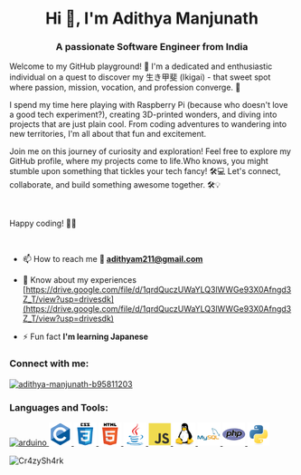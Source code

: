 <h1 align="center">Hi 👋, I'm Adithya Manjunath</h1>
<h3 align="center">A passionate Software Engineer from India</h3>

<p>Welcome to my GitHub playground! 🚀 I'm a dedicated and enthusiastic individual on a quest to discover my 生き甲斐 (Ikigai) - that sweet spot where passion, mission, vocation, and profession converge. 🌟 </p>
<p>I spend my time here playing with Raspberry Pi (because who doesn't love a good tech experiment?), creating 3D-printed wonders, and diving into projects that are just plain cool. From coding adventures to wandering into new territories, I'm all about that fun and excitement.</p>
<p>Join me on this journey of curiosity and exploration! Feel free to explore my GitHub profile, where my projects come to life.Who knows, you might stumble upon something that tickles your tech fancy! 🛠️💻 Let's connect, collaborate, and build something awesome together. 🛠️💡</p></br>
<p>Happy coding! 🚧✨</p></br>

- 📫 How to reach me **📧 adithyam211@gmail.com**

- 📄 Know about my experiences [https://drive.google.com/file/d/1qrdQuczUWaYLQ3lWWGe93X0Afngd3Z_T/view?usp=drivesdk](https://drive.google.com/file/d/1qrdQuczUWaYLQ3lWWGe93X0Afngd3Z_T/view?usp=drivesdk)

- ⚡ Fun fact **I'm learning Japanese**

<h3 align="left">Connect with me:</h3>
<p align="left">
<a href="https://linkedin.com/in/adithya-manjunath-b95811203" target="blank"><img align="center" src="https://raw.githubusercontent.com/rahuldkjain/github-profile-readme-generator/master/src/images/icons/Social/linked-in-alt.svg" alt="adithya-manjunath-b95811203" height="30" width="40" /></a>
</p>

<h3 align="left">Languages and Tools:</h3>
<p align="left"> <a href="https://www.arduino.cc/" target="_blank" rel="noreferrer"> <img src="https://cdn.worldvectorlogo.com/logos/arduino-1.svg" alt="arduino" width="40" height="40"/> </a> <a href="https://www.cprogramming.com/" target="_blank" rel="noreferrer"> <img src="https://raw.githubusercontent.com/devicons/devicon/master/icons/c/c-original.svg" alt="c" width="40" height="40"/> </a> <a href="https://www.w3schools.com/css/" target="_blank" rel="noreferrer"> <img src="https://raw.githubusercontent.com/devicons/devicon/master/icons/css3/css3-original-wordmark.svg" alt="css3" width="40" height="40"/> </a> <a href="https://www.w3.org/html/" target="_blank" rel="noreferrer"> <img src="https://raw.githubusercontent.com/devicons/devicon/master/icons/html5/html5-original-wordmark.svg" alt="html5" width="40" height="40"/> </a> <a href="https://www.java.com" target="_blank" rel="noreferrer"> <img src="https://raw.githubusercontent.com/devicons/devicon/master/icons/java/java-original.svg" alt="java" width="40" height="40"/> </a> <a href="https://developer.mozilla.org/en-US/docs/Web/JavaScript" target="_blank" rel="noreferrer"> <img src="https://raw.githubusercontent.com/devicons/devicon/master/icons/javascript/javascript-original.svg" alt="javascript" width="40" height="40"/> </a> <a href="https://www.linux.org/" target="_blank" rel="noreferrer"> <img src="https://raw.githubusercontent.com/devicons/devicon/master/icons/linux/linux-original.svg" alt="linux" width="40" height="40"/> </a> <a href="https://www.mysql.com/" target="_blank" rel="noreferrer"> <img src="https://raw.githubusercontent.com/devicons/devicon/master/icons/mysql/mysql-original-wordmark.svg" alt="mysql" width="40" height="40"/> </a> <a href="https://www.php.net" target="_blank" rel="noreferrer"> <img src="https://raw.githubusercontent.com/devicons/devicon/master/icons/php/php-original.svg" alt="php" width="40" height="40"/> </a> <a href="https://www.python.org" target="_blank" rel="noreferrer"> <img src="https://raw.githubusercontent.com/devicons/devicon/master/icons/python/python-original.svg" alt="python" width="40" height="40"/> </a> </p>
<img margin_left="100" width="400" height="200" align="center" src="https://github-readme-stats.vercel.app/api/top-langs?username=Cr4zySh4rk&show_icons=true&locale=en&layout=compact" alt="Cr4zySh4rk" /></p>
